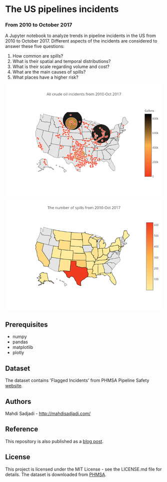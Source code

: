 # The US pipelines incidents
### From 2010 to October 2017

A Jupyter notebook to analyze trends in pipeline incidents in the US from 2010
to October 2017. Different aspects of the incidents are considered to answer these
five questions:

1. How common are spills?
2. What is their spatial and temporal distributions?
2. What is their scale regarding volume and cost?
2. What are the main causes of spills?
3. What places have a higher risk?

![map](/incident_ditribution.png)
![states](/incident_states.png)

## Prerequisites
* numpy
* pandas
* matplotlib
* plotly

## Dataset
The dataset contains 'Flagged Incidents' from PHMSA Pipeline Safety [website](https://www.phmsa.dot.gov/data-and-statistics/pipeline/pipeline-incident-flagged-files).

## Authors
Mahdi Sadjadi - http://mahdisadjadi.com/

## Reference
This repository is also published as a
[blog post](http://mahdisadjadi.com/blog/20161203_pipeline/).

## License
This project is licensed under the MIT License - see the LICENSE.md file
for details. The dataset is downloaded from [PHMSA](http://www.phmsa.dot.gov/).
